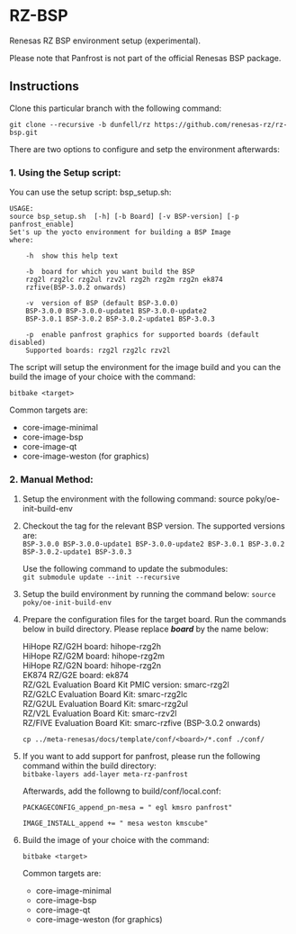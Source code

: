 # RZ-BSP

Renesas RZ BSP environment setup (experimental).

Please note that Panfrost is not part of the official Renesas BSP package.

## Instructions

Clone this particular branch with the following command:

	git clone --recursive -b dunfell/rz https://github.com/renesas-rz/rz-bsp.git

There are two options to configure and setp the environment afterwards:

### 1. Using the Setup script:
You can use the setup script: bsp_setup.sh:

	USAGE:
	source bsp_setup.sh  [-h] [-b Board] [-v BSP-version] [-p panfrost_enable]
	Set's up the yocto environment for building a BSP Image
	where:
	
	    -h  show this help text

	    -b  board for which you want build the BSP
		rzg2l rzg2lc rzg2ul rzv2l rzg2h rzg2m rzg2n ek874
		rzfive(BSP-3.0.2 onwards) 

	    -v  version of BSP (default BSP-3.0.0)
		BSP-3.0.0 BSP-3.0.0-update1 BSP-3.0.0-update2
		BSP-3.0.1 BSP-3.0.2 BSP-3.0.2-update1 BSP-3.0.3

	    -p  enable panfrost graphics for supported boards (default disabled)
		Supported boards: rzg2l rzg2lc rzv2l
	
The script will setup the environment for the image build and you can the build the image of your choice with the command:

	bitbake <target>

Common targets are:   
* core-image-minimal  
* core-image-bsp  
* core-image-qt  
* core-image-weston (for graphics)  
	
### 2. Manual Method:  
1. Setup the environment with the following command: 
	source poky/oe-init-build-env  

2. Checkout the tag for the relevant BSP version. The supported versions are:   
   `BSP-3.0.0 BSP-3.0.0-update1 BSP-3.0.0-update2 BSP-3.0.1 BSP-3.0.2 BSP-3.0.2-update1 BSP-3.0.3`
   
   Use the following command to update the submodules:  
   `git submodule update --init --recursive`
   
3. Setup the build environment by running the command below:
   `source poky/oe-init-build-env`
	
4. Prepare the configuration files for the target board. Run the commands below in build directory. Please replace _**board**_ by the name below:  

	HiHope RZ/G2H board: hihope-rzg2h  
	HiHope RZ/G2M board: hihope-rzg2m  
	HiHope RZ/G2N board: hihope-rzg2n  
	EK874 RZ/G2E board: ek874  
	RZ/G2L Evaluation Board Kit PMIC version: smarc-rzg2l  
	RZ/G2LC Evaluation Board Kit: smarc-rzg2lc  
	RZ/G2UL Evaluation Board Kit: smarc-rzg2ul  
	RZ/V2L Evaluation Board Kit: smarc-rzv2l  
	RZ/FIVE Evaluation Board Kit: smarc-rzfive (BSP-3.0.2 onwards)
	
	`cp ../meta-renesas/docs/template/conf/<board>/*.conf ./conf/`

5. If you want to add support for panfrost, please run the following command within the build directory:  
	`bitbake-layers add-layer meta-rz-panfrost`  
	
   Afterwards, add the followng to build/conf/local.conf:  
   
   	`PACKAGECONFIG_append_pn-mesa = " egl kmsro panfrost"`
	
	`IMAGE_INSTALL_append += " mesa weston kmscube"`

6. Build the image of your choice with the command:  

	`bitbake <target>`
	
   Common targets are:  
	* core-image-minimal  
	* core-image-bsp  
	* core-image-qt  
	* core-image-weston (for graphics)  
